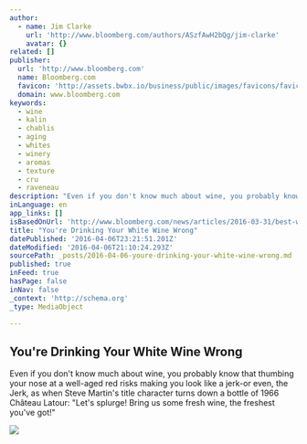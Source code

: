```yaml
---
author:
  - name: Jim Clarke
    url: 'http://www.bloomberg.com/authors/ASzfAwH2bQg/jim-clarke'
    avatar: {}
related: []
publisher:
  url: 'http://www.bloomberg.com'
  name: Bloomberg.com
  favicon: 'http://assets.bwbx.io/business/public/images/favicons/favicon-32x32-d2b81a9373.png'
  domain: www.bloomberg.com
keywords:
  - wine
  - kalin
  - chablis
  - aging
  - whites
  - winery
  - aromas
  - texture
  - cru
  - raveneau
description: "Even if you don't know much about wine, you probably know that thumbing your nose at a well-aged red risks making you look like a jerk-or even, the Jerk, as when Steve Martin's title character turns down a bottle of 1966 Château Latour: \"Let's splurge! Bring us some fresh wine, the freshest you've got!\""
inLanguage: en
app_links: []
isBasedOnUrl: 'http://www.bloomberg.com/news/articles/2016-03-31/best-white-wine-for-aging?cmpid=BBD040616_PUR'
title: "You're Drinking Your White Wine Wrong"
datePublished: '2016-04-06T23:21:51.201Z'
dateModified: '2016-04-06T21:10:24.293Z'
sourcePath: _posts/2016-04-06-youre-drinking-your-white-wine-wrong.md
published: true
inFeed: true
hasPage: false
inNav: false
_context: 'http://schema.org'
_type: MediaObject

---
```

<article style=""><h1>You're Drinking Your White Wine Wrong</h1><p>Even if you don't know much about wine, you probably know that thumbing your nose at a well-aged red risks making you look like a jerk-or even, the Jerk, as when Steve Martin's title character turns down a bottle of 1966 Château Latour: "Let's splurge! Bring us some fresh wine, the freshest you've got!"</p><img src="http://assets.bwbx.io/images/iYSvPWR3CYjE/v1/-1x-1.jpg" /></article>